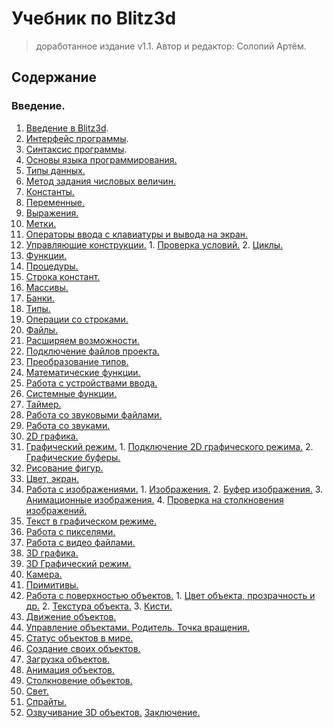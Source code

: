 # Учебник по Blitz3d 

>доработанное издание v1.1. Автор и редактор: Солопий Артём.

## Содержание
  
### Введение.
    
1. [Введение в Blitz3d](introduction-blitz3d.md).
  1. [Интерфейс программы](ide-interface.md).
  2. [Синтаксис программы]().
2. [Основы языка программирования.]()
  1. [Типы данных.]()
  2. [Метод задания числовых величин.]()
  3. [Константы.]()
  4. [Переменные.]()
  5. [Выражения.]()
  6. [Метки.]()
  7. [Операторы ввода с клавиатуры и вывода на экран.]()
  8. [Управляющие конструкции.]()
    1. [Проверка условий.]()
    2. [Циклы.]()
  9. [Функции.]()
  10. [Процедуры.]()
  11. [Строка констант.]()
  12. [Массивы.]()
  13. [Банки.]()
  14. [Типы.]()
  15. [Операции со строками.]()
  16. [Файлы.]()
3. [Расширяем возможности.]()
  1. [Подключение файлов проекта.]()
  2. [Преобразование типов.]()
  3. [Математические функции.]()
  4. [Работа с устройствами ввода.]()
  5. [Системные функции.]()
  6. [Таймер.]()
4. [Работа со звуковыми файлами.]()
  1. [Работа со звуками.]()
5. [2D графика.]()
  1. [Графический режим.]()
    1. [Подключение 2D графического режима.]()
    2. [Графические буферы.]()
  2. [Рисование фигур.]()
  3. [Цвет, экран.]()
  4. [Работа с изображениями.]()
    1. [Изображения.]()
    2. [Буфер изображения.]()
    3. [Анимационные изображения.]()
    4. [Проверка на столкновения изображений.]()
  5. [Текст в графическом режиме.]()
  6. [Работа с пикселями.]()
6. [Работа с видео файлами.]()
7. [3D графика.]()
  1. [3D Графический режим.]()
  2. [Камера.]()
  3. [Примитивы.]()
  4. [Работа с поверхностью объектов.]()
    1. [Цвет объекта, прозрачность и др.]()
    2. [Текстура объекта.]()
    3. [Кисти.]()
  5. [Движение объектов.]()
  6. [Управление объектами. Родитель. Точка вращения.]()
  7. [Статус объектов в мире.]()
  8. [Создание своих объектов.]()
  9. [Загрузка объектов.]()
  10. [Анимация объектов.]()
  11. [Столкновение объектов.]()
  12. [Свет.]()
  13. [Спрайты.]()
  14. [Озвучивание 3D объектов.]()
[Заключение.]()
